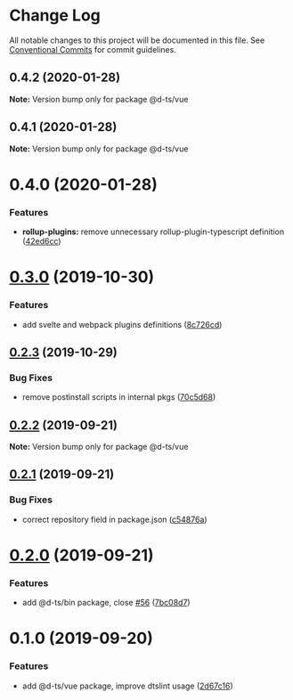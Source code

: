 # Change Log

All notable changes to this project will be documented in this file.
See [Conventional Commits](https://conventionalcommits.org) for commit guidelines.

## 0.4.2 (2020-01-28)

**Note:** Version bump only for package @d-ts/vue





## 0.4.1 (2020-01-28)

**Note:** Version bump only for package @d-ts/vue





# 0.4.0 (2020-01-28)


### Features

* **rollup-plugins:** remove unnecessary rollup-plugin-typescript definition ([42ed6cc](https://github.com/rx-ts/types/commit/42ed6cca2c473a463035c105760428d96dca0a75))





# [0.3.0](https://github.com/rx-ts/types/compare/@d-ts/vue@0.2.3...@d-ts/vue@0.3.0) (2019-10-30)


### Features

* add svelte and webpack plugins definitions ([8c726cd](https://github.com/rx-ts/types/commit/8c726cd0ce2641b3ab9a4516d40cc0cd2544bb8b))





## [0.2.3](https://github.com/rx-ts/types/compare/@d-ts/vue@0.2.2...@d-ts/vue@0.2.3) (2019-10-29)


### Bug Fixes

* remove postinstall scripts in internal pkgs ([70c5d68](https://github.com/rx-ts/types/commit/70c5d68190df3b4ec9e323119d8acabc320579e9))





## [0.2.2](https://github.com/rx-ts/types/compare/@d-ts/vue@0.2.1...@d-ts/vue@0.2.2) (2019-09-21)

**Note:** Version bump only for package @d-ts/vue





## [0.2.1](https://github.com/rx-ts/types/compare/@d-ts/vue@0.2.0...@d-ts/vue@0.2.1) (2019-09-21)


### Bug Fixes

* correct repository field in package.json ([c54876a](https://github.com/rx-ts/types/commit/c54876a))





# [0.2.0](https://github.com/rx-ts/types/compare/@d-ts/vue@0.1.0...@d-ts/vue@0.2.0) (2019-09-21)


### Features

* add @d-ts/bin package, close [#56](https://github.com/rx-ts/types/issues/56) ([7bc08d7](https://github.com/rx-ts/types/commit/7bc08d7))





# 0.1.0 (2019-09-20)


### Features

* add @d-ts/vue package, improve dtslint usage ([2d67c16](https://github.com/rx-ts/types/commit/2d67c16))
